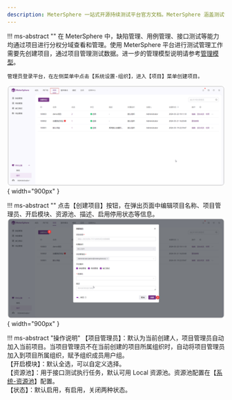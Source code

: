 ```yaml
---
description: MeterSphere 一站式开源持续测试平台官方文档。MeterSphere 涵盖测试管理、接口测试、UI 测试和性能测试等功能，全面兼容 JMeter、Selenium 等主流开源标准，有效助力开发和测试团队充分利用云弹性进行高度可 扩展的自动化测试，加速高质量的软件交付。
---
```


!!! ms-abstract ""
    在 MeterSphere 中，缺陷管理、用例管理、接口测试等能力均通过项目进行分权分域查看和管理。使用 MeterSphere 平台进行测试管理工作需要先创建项目，通过项目管理测试数据。进一步的管理模型说明请参考[管理模型](../system_arch.md#_3)。
    
    管理员登录平台，在左侧菜单中点击【系统设置-组织】，进入【项目】菜单创建项目。
![!项目管理](../img/system_management/快捷项目入口.png){ width="900px" }

!!! ms-abstract ""
    点击【创建项目】按钮，在弹出页面中编辑项目名称、项目管理员、开启模块、资源池、描述、启用停用状态等信息。
![!项目管理](../img/system_management/快捷创建项目.png){ width="900px" }

!!! ms-abstract "操作说明"
    【项目管理员】：默认为当前创建人，项目管理员自动加入当前项目。当项目管理员不在当前创建的项目所属组织时，自动将项目管理员加入到项目所属组织，赋予组织成员用户组。</br>
    【开启模块】：默认全选，可以自定义选择。</br>
    【资源池】：用于接口测试执行任务，默认可用 Local 资源池。资源池配置在【[系统-资源池](../user_manual/system_management/system.md#5)】配置。</br>
    【状态】：默认启用，有启用，关闭两种状态。</br>

